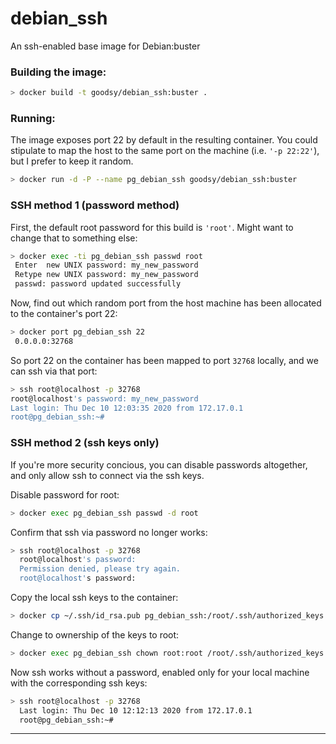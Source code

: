 # debian_ssh

An ssh-enabled base image for Debian:buster

### Building the image:

```bash
> docker build -t goodsy/debian_ssh:buster .
```

### Running:

The image exposes port 22 by default in the resulting container.
You could stipulate to map the host to the same port on the machine (i.e. `'-p 22:22'`), but I prefer to keep it random.

```bash
> docker run -d -P --name pg_debian_ssh goodsy/debian_ssh:buster
```

### SSH method 1 (password method)

First, the default root password for this build is `'root'`.
Might want to change that to something else:

```bash
> docker exec -ti pg_debian_ssh passwd root
 Enter  new UNIX password: my_new_password 
 Retype new UNIX password: my_new_password
 passwd: password updated successfully
```

Now, find out which random port from the host machine has been allocated to the container's port 22:

```bash
> docker port pg_debian_ssh 22
 0.0.0.0:32768
```

So port 22 on the container has been mapped to port `32768` locally, and we can ssh via that port:

```bash
> ssh root@localhost -p 32768
root@localhost's password: my_new_password
Last login: Thu Dec 10 12:03:35 2020 from 172.17.0.1
root@pg_debian_ssh:~# 
```

### SSH method 2 (ssh keys only)

If you're more security concious, you can disable passwords altogether, and only allow ssh to connect via the ssh keys.

Disable password for root:

```bash
> docker exec pg_debian_ssh passwd -d root
```

Confirm that ssh via password no longer works:

```bash
> ssh root@localhost -p 32768             
  root@localhost's password: 
  Permission denied, please try again.
  root@localhost's password: 
```

Copy the local ssh keys to the container:

```bash
> docker cp ~/.ssh/id_rsa.pub pg_debian_ssh:/root/.ssh/authorized_keys
```

Change to ownership of the keys to root:

```bash
> docker exec pg_debian_ssh chown root:root /root/.ssh/authorized_keys
```

Now ssh works without a password, enabled only for your local machine with the corresponding ssh keys:

```bash
> ssh root@localhost -p 32768                                         
  Last login: Thu Dec 10 12:12:13 2020 from 172.17.0.1
  root@pg_debian_ssh:~# 
```

---